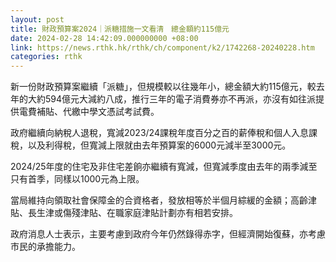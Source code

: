 ```yaml
---
layout: post
title: 財政預算案2024｜派糖措施一文看清　總金額約115億元
date: 2024-02-28 14:42:09.000000000 +08:00
link: https://news.rthk.hk/rthk/ch/component/k2/1742268-20240228.htm
categories: rthk
---
```


新一份財政預算案繼續「派糖」，但規模較以往幾年小，總金額大約115億元，較去年的大約594億元大減約八成，推行三年的電子消費券亦不再派，亦沒有如往派提供電費補貼、代繳中學文憑試考試費。 

政府繼續向納稅人退稅，寬減2023/24課稅年度百分之百的薪俸稅和個人入息課稅，以及利得稅，但寬減上限就由去年預算案的6000元減半至3000元。

2024/25年度的住宅及非住宅差餉亦繼續有寬減，但寬減季度由去年的兩季減至只有首季，同樣以1000元為上限。

當局維持向領取社會保障金的合資格者，發放相等於半個月綜緩的金額；高齡津貼、長生津或傷殘津貼、在職家庭津貼計劃亦有相若安排。

政府消息人士表示，主要考慮到政府今年仍然錄得赤字，但經濟開始復蘇，亦考慮市民的承擔能力。
